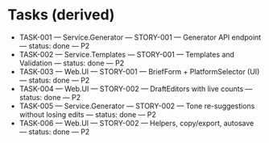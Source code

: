 # Tasks (derived)

- TASK-001 — Service.Generator — STORY-001 — Generator API endpoint — status: done — P2
- TASK-002 — Service.Templates — STORY-001 — Templates and Validation — status: done — P2
- TASK-003 — Web.UI — STORY-001 — BriefForm + PlatformSelector (UI) — status: done — P2
- TASK-004 — Web.UI — STORY-002 — DraftEditors with live counts — status: done — P2
- TASK-005 — Service.Generator — STORY-002 — Tone re-suggestions without losing edits — status: done — P2
- TASK-006 — Web.UI — STORY-002 — Helpers, copy/export, autosave — status: done — P2
